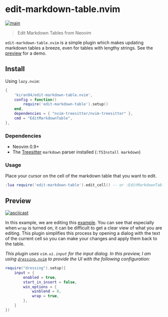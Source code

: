 # edit-markdown-table.nvim

[![main](https://github.com/kiran94/edit-markdown-table.nvim/actions/workflows/main.yaml/badge.svg)](https://github.com/kiran94/edit-markdown-table.nvim/actions/workflows/main.yaml)

> Edit Markdown Tables from Neovim

`edit-markdown-table.nvim` is a simple plugin which makes updating markdown tables a breeze, even for tables with lengthy strings. See the [preview](#Preview) for a demo.

## Install 

Using `lazy.nvim`:

```lua
{
    'kiran94/edit-markdown-table.nvim',
    config = function()
        require('edit-markdown-table').setup()
    end,
    dependencies = { "nvim-treesitter/nvim-treesitter" },
    cmd = "EditMarkdownTable",
},
```

### Dependencies 

- Neovim 0.9+
- The [Treesitter](https://github.com/nvim-treesitter/nvim-treesitter#language-parsers) `markdown` parser installed (`:TSInstall markdown`)

### Usage 

Place your cursor on the cell of the markdown table that you want to edit. 

```lua
:lua require('edit-markdown-table').edit_cell() -- or :EditMarkdownTable
```

## Preview 

[![asciicast](https://asciinema.org/a/M2cPbIFc3EpnDctPbRL6Zk3nU.svg)](https://asciinema.org/a/M2cPbIFc3EpnDctPbRL6Zk3nU)

In this example, we are editing this [example](doc/example.md). You can see that especially when `wrap` is turned on, it can be difficult to get a clear view of what you are editing. This plugin simplifies this process by opening a dialog with the text of the current cell so you can make your changes and apply them back to the table.  

*This plugin uses `vim.ui.input` for the input dialog. In this preview, I am using [`dressing.nvim`](https://github.com/stevearc/dressing.nvim) to provide the UI with the following configuration:*

```lua
require("dressing").setup({
    input = {
        enabled = true,
        start_in_insert = false,
        win_options = {
            winblend = 0,
            wrap = true,
        },
    }
})
```
